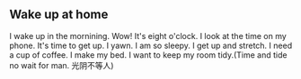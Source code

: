 ## Wake up at home
I wake up in the mornining.
Wow! It's eight o'clock.
I look at the time on my phone.
It's time to get up.
I yawn.
I am so sleepy.
I get up and stretch.
I need a cup of coffee.
I make my bed.
I want to keep my room tidy.(Time and tide no wait for man. 光阴不等人)
